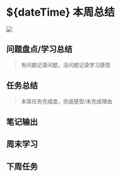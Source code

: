 
# ${dateTime} 本周总结

![](./bg-imgs/${dateTime}.jpg)

## 问题盘点/学习总结

> 有问题记录问题，没问题记录学习感悟


## 任务总结
> 本周任务完成度，完成感受/未完成理由

## 笔记输出


## 周末学习

## 下周任务